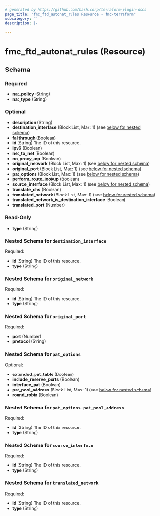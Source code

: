 ```yaml
---
# generated by https://github.com/hashicorp/terraform-plugin-docs
page_title: "fmc_ftd_autonat_rules Resource - fmc-terraform"
subcategory: ""
description: |-
  
---
```


# fmc_ftd_autonat_rules (Resource)





<!-- schema generated by tfplugindocs -->
## Schema

### Required

- **nat_policy** (String)
- **nat_type** (String)

### Optional

- **description** (String)
- **destination_interface** (Block List, Max: 1) (see [below for nested schema](#nestedblock--destination_interface))
- **fallthrough** (Boolean)
- **id** (String) The ID of this resource.
- **ipv6** (Boolean)
- **net_to_net** (Boolean)
- **no_proxy_arp** (Boolean)
- **original_network** (Block List, Max: 1) (see [below for nested schema](#nestedblock--original_network))
- **original_port** (Block List, Max: 1) (see [below for nested schema](#nestedblock--original_port))
- **pat_options** (Block List, Max: 1) (see [below for nested schema](#nestedblock--pat_options))
- **perform_route_lookup** (Boolean)
- **source_interface** (Block List, Max: 1) (see [below for nested schema](#nestedblock--source_interface))
- **translate_dns** (Boolean)
- **translated_network** (Block List, Max: 1) (see [below for nested schema](#nestedblock--translated_network))
- **translated_network_is_destination_interface** (Boolean)
- **translated_port** (Number)

### Read-Only

- **type** (String)

<a id="nestedblock--destination_interface"></a>
### Nested Schema for `destination_interface`

Required:

- **id** (String) The ID of this resource.
- **type** (String)


<a id="nestedblock--original_network"></a>
### Nested Schema for `original_network`

Required:

- **id** (String) The ID of this resource.
- **type** (String)


<a id="nestedblock--original_port"></a>
### Nested Schema for `original_port`

Required:

- **port** (Number)
- **protocol** (String)


<a id="nestedblock--pat_options"></a>
### Nested Schema for `pat_options`

Optional:

- **extended_pat_table** (Boolean)
- **include_reserve_ports** (Boolean)
- **interface_pat** (Boolean)
- **pat_pool_address** (Block List, Max: 1) (see [below for nested schema](#nestedblock--pat_options--pat_pool_address))
- **round_robin** (Boolean)

<a id="nestedblock--pat_options--pat_pool_address"></a>
### Nested Schema for `pat_options.pat_pool_address`

Required:

- **id** (String) The ID of this resource.
- **type** (String)



<a id="nestedblock--source_interface"></a>
### Nested Schema for `source_interface`

Required:

- **id** (String) The ID of this resource.
- **type** (String)


<a id="nestedblock--translated_network"></a>
### Nested Schema for `translated_network`

Required:

- **id** (String) The ID of this resource.
- **type** (String)


